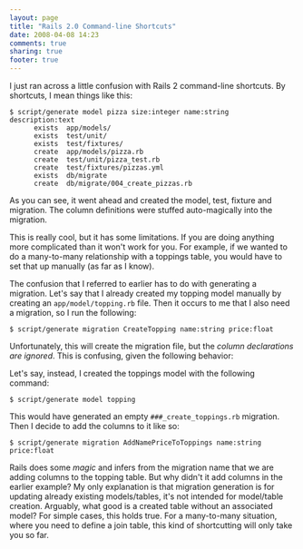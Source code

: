 ```yaml
---
layout: page
title: "Rails 2.0 Command-line Shortcuts"
date: 2008-04-08 14:23
comments: true
sharing: true
footer: true
---
```

I just ran across a little confusion with Rails 2 command-line shortcuts.  By shortcuts, I mean things like this:

```
$ script/generate model pizza size:integer name:string description:text
      exists  app/models/
      exists  test/unit/
      exists  test/fixtures/
      create  app/models/pizza.rb
      create  test/unit/pizza_test.rb
      create  test/fixtures/pizzas.yml
      exists  db/migrate
      create  db/migrate/004_create_pizzas.rb
```

As you can see, it went ahead and created the model, test, fixture and migration.  The column definitions were stuffed auto-magically into the migration.

This is really cool, but it has some limitations.  If you are doing anything more complicated than it won't work for you.  For example, if we wanted to do a many-to-many relationship with a toppings table, you would have to set that up manually (as far as I know).

The confusion that I referred to earlier has to do with generating a migration.  Let's say that I already created my topping model manually by creating an `app/model/topping.rb` file.  Then it occurs to me that I also need a migration, so I run the following:

```
$ script/generate migration CreateTopping name:string price:float
```

Unfortunately, this will create the migration file, but the _column declarations are ignored_.  This is confusing, given the following behavior:

Let's say, instead, I created the toppings model with the following command:

```
$ script/generate model topping
```

This would have generated an empty `###_create_toppings.rb` migration.  Then I decide to add the columns to it like so:

```
$ script/generate migration AddNamePriceToToppings name:string price:float
```

Rails does some _magic_ and infers from the migration name that we are adding columns to the topping table.  But why didn't it add columns in the earlier example?  My only explanation is that migration generation is for updating already existing models/tables, it's not intended for model/table creation.  Arguably, what good is a created table without an associated model?  For simple cases, this holds true.  For a many-to-many situation, where you need to define a join table, this kind of shortcutting will only take you so far.

